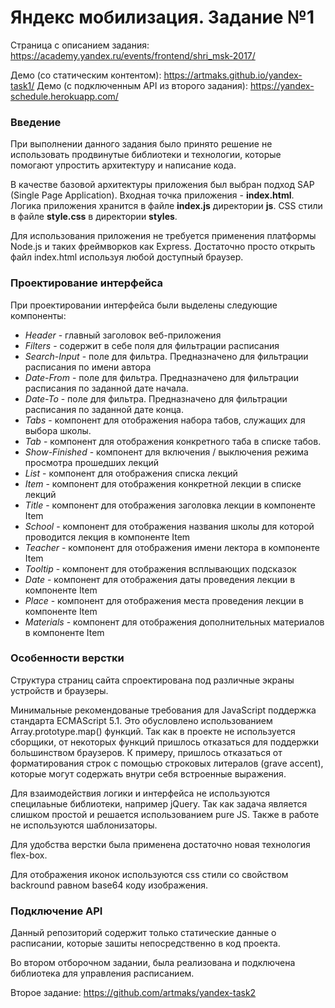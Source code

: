 # Яндекс мобилизация. Задание №1

Страница с описанием задания: https://academy.yandex.ru/events/frontend/shri_msk-2017/

Демо (со статическим контентом): https://artmaks.github.io/yandex-task1/
Демо (с подключенным API из второго задания): https://yandex-schedule.herokuapp.com/

### Введение

При выполнении данного задания было принято решение не использовать продвинутые библиотеки и технологии, которые помогают упростить архитектуру и написание кода.

В качестве базовой архитектуры приложения был выбран подход SAP (Single Page Application). Входная точка приложения - **index.html**. Логика приложения хранится в файле **index.js** директории **js**. CSS стили в файле **style.css** в директории **styles**.

Для использования приложения не требуется применения платформы Node.js и таких фреймворков как Express. Достаточно просто открыть файл index.html используя любой доступный браузер.

### Проектирование интерфейса
При проектировании интерфейса были выделены следующие компоненты:
  * *Header* - главный заголовок веб-приложения
  * *Filters* - содержит в себе поля для фильтрации расписания
  * *Search-Input* - поле для фильтра. Предназначено для фильтрации расписания по имени автора
  * *Date-From* - поле для фильтра. Предназначено для фильтрации расписания по заданной дате начала.
  * *Date-To* - поле для фильтра. Предназначено для фильтрации расписания по заданной дате  конца.
  * *Tabs* - компонент для отображения набора табов, служащих для выбора школы.
  * *Tab* - компонент для отображения конкретного таба в списке табов.
  * *Show-Finished* - компонент для включения / выключения режима просмотра прошедших лекций
  * *List* - компонент для отображения списка лекций
  * *Item* - компонент для отображения конкретной лекции в списке лекций
  * *Title* - компонент для отображения заголовка лекции в компоненте Item
  * *School* - компонент для отображения названия школы для которой проводится лекция в компоненте Item
  * *Teacher* - компонент для отображения имени лектора в компоненте Item
  * *Tooltip* - компонент для отображения всплывающих подсказок
  * *Date* - компонент для отображения даты проведения лекции в компоненте Item
  * *Place* - компонент для отображения места проведения лекции в компоненте Item
  * *Materials* - компонент для отображения дополнительных материалов в компоненте Item

### Особенности верстки

Структура страниц сайта спроектирована под различные экраны устройств и браузеры.

Минимальные рекомендованые требования для JavaScript поддержка стандарта ECMAScript 5.1. Это обусловлено использованием Array.prototype.map() функций.
Так как в проекте не используется сборщики, от некоторых функций пришлось отказаться для поддержки большинством браузеров. К примеру, пришлось отказаться от форматирования строк с помощью строковых литералов (grave accent), которые могут содержать внутри себя встроенные выражения.

Для взаимодействия логики и интерфейса не используются специлаьные библиотеки, например jQuery. Так как задача является слишком простой и решается использованием pure JS. Также в работе не используются шаблонизаторы.

Для удобства верстки была применена достаточно новая технология flex-box.

Для отображения иконок используются css стили со свойством backround равном base64 коду изображения.

### Подключение API

Данный репозиторий содержит только статические данные о расписании, которые зашиты непосредственно в код проекта.

Во втором отборочном задании, была реализована и подключена библиотека для управления расписанием.

Второе задание: https://github.com/artmaks/yandex-task2


